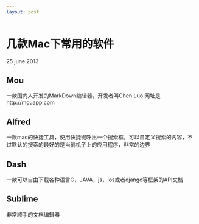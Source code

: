 ```yaml
---
layout: post
---
```

几款Mac下常用的软件
==================

<p class="meta">25 june 2013</p>

Mou
------------------
一款国内人开发的MarkDown编辑器，开发者叫Chen Luo
网址是http://mouapp.com

Alfred
------------------
一款mac的快捷工具，使用快捷键呼出一个搜索框，可以自定义搜索的内容，不过默认的搜索的最好的是当前机子上的应用程序，非常的边界

Dash
-------------------
一款可以自由下载各种语言C，JAVA，js，ios或者django等框架的API文档

Sublime
------------------
非常顺手的文档编辑器
